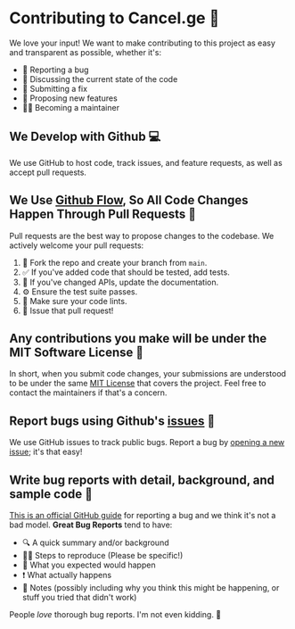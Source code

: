# Contributing to Cancel.ge 🎉
We love your input! We want to make contributing to this project as easy and transparent as possible, whether it's:

- 🐛 Reporting a bug
- 💬 Discussing the current state of the code
- 🔧 Submitting a fix
- 🚀 Proposing new features
- 👨‍💻 Becoming a maintainer

## We Develop with Github 💻
We use GitHub to host code, track issues, and feature requests, as well as accept pull requests.

## We Use [Github Flow](https://docs.github.com/en/get-started/using-github/github-flow), So All Code Changes Happen Through Pull Requests 🔄
Pull requests are the best way to propose changes to the codebase. We actively welcome your pull requests:

1. 🍴 Fork the repo and create your branch from `main`.
2. ✅ If you've added code that should be tested, add tests.
3. 📝 If you've changed APIs, update the documentation.
4. ⚙️ Ensure the test suite passes.
5. 📏 Make sure your code lints.
6. 📨 Issue that pull request!

## Any contributions you make will be under the MIT Software License 📜
In short, when you submit code changes, your submissions are understood to be under the same [MIT License](http://choosealicense.com/licenses/mit/) that covers the project. Feel free to contact the maintainers if that's a concern.

## Report bugs using Github's [issues](https://github.com/cancel-ge/cancel/issues) 🐞
We use GitHub issues to track public bugs. Report a bug by [opening a new issue](https://github.com/cancel-ge/cancel/issues/new); it's that easy!

## Write bug reports with detail, background, and sample code 📝
[This is an official GitHub guide]([http://stackoverflow.com/q/12488905/180626](https://docs.github.com/en/issues/tracking-your-work-with-issues/using-issues/creating-an-issue)) for reporting a bug and we think it's not a bad model.
**Great Bug Reports** tend to have:

- 🔍 A quick summary and/or background
- 🧑‍💻 Steps to reproduce (Please be specific!)
- 🤔 What you expected would happen
- ❗ What actually happens
- 📝 Notes (possibly including why you think this might be happening, or stuff you tried that didn't work)

People *love* thorough bug reports. I'm not even kidding. 🙌
